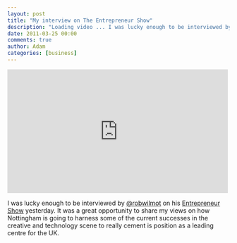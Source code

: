 ```yaml
---
layout: post
title: "My interview on The Entrepreneur Show"
description: "Loading video ... I was lucky enough to be interviewed by @robwilmot on his Entrepreneur Show yesterday. It was a great opportunity to share my views on how Nottingham is going to harness some of the current successes in the creative and technolog..."
date: 2011-03-25 00:00
comments: true
author: Adam
categories: [business]
---
```


<iframe src="http://get-embed.wistia.com/embed/medias/032c4b3dd8?width=500&amp;height=281&amp;autoplay=false&amp;playbutton=true&amp;controls_visible=false&amp;end_video_behavior=default" frameborder="0" height="281" width="500">Loading video ...</iframe>

I was lucky enough to be interviewed by <a href="http://twitter.com/robwilmot">@robwilmot</a> on his <a href="http://rob.fibreca.mp">Entrepreneur Show</a> yesterday. It was a great opportunity to share my views on how Nottingham is going to harness some of the current successes in the creative and technology scene to really cement is position as a leading centre for the UK.
